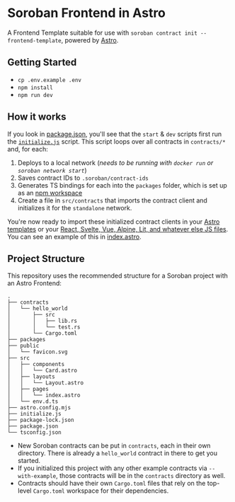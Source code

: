 # Soroban Frontend in Astro

A Frontend Template suitable for use with `soroban contract init --frontend-template`, powered by [Astro](https://astro.build/).

## Getting Started

- `cp .env.example .env`
- `npm install`
- `npm run dev`

## How it works

If you look in [package.json](./package.json), you'll see that the `start` & `dev` scripts first run the [`initialize.js`](./initialize.js) script. This script loops over all contracts in `contracts/*` and, for each:

1. Deploys to a local network (_needs to be running with `docker run` or `soroban network start`_)
2. Saves contract IDs to `.soroban/contract-ids`
3. Generates TS bindings for each into the `packages` folder, which is set up as an [npm workspace](https://docs.npmjs.com/cli/v10/configuring-npm/package-json#workspaces)
4. Create a file in `src/contracts` that imports the contract client and initializes it for the `standalone` network.

You're now ready to import these initialized contract clients in your [Astro templates](https://docs.astro.build/en/core-concepts/astro-syntax/) or your [React, Svelte, Vue, Alpine, Lit, and whatever else JS files](https://docs.astro.build/en/core-concepts/framework-components/#official-ui-framework-integrations). You can see an example of this in [index.astro](./src/pages/index.astro).

## Project Structure

This repository uses the recommended structure for a Soroban project with an Astro Frontend:

```text
.
├── contracts
│   └── hello_world
│       ├── src
│       │   ├── lib.rs
│       │   └── test.rs
│       └── Cargo.toml
├── packages
├── public
│   └── favicon.svg
├── src
│   ├── components
│   │   └── Card.astro
│   ├── layouts
│   │   └── Layout.astro
│   ├── pages
│   │   └── index.astro
│   └── env.d.ts
├── astro.config.mjs
├── initialize.js
├── package-lock.json
├── package.json
└── tsconfig.json
```

- New Soroban contracts can be put in `contracts`, each in their own directory. There is already a `hello_world` contract in there to get you started.
- If you initialized this project with any other example contracts via `--with-example`, those contracts will be in the `contracts` directory as well.
- Contracts should have their own `Cargo.toml` files that rely on the top-level `Cargo.toml` workspace for their dependencies.